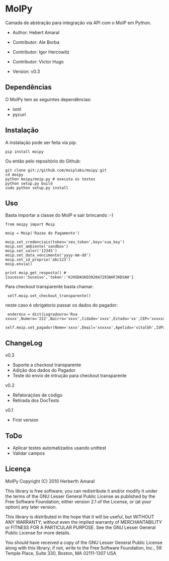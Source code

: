 MoIPy
=====

Camada de abstração para integração via API com o MoIP em Python.

 - Author: Hebert Amaral
 - Contributor: Ale Borba
 - Contributor: Igor Hercowitz
 - Contributor: Victor Hugo
 
 - Version: v0.3

Dependências
------------

O MoIPy tem as seguintes dependências:

 - lxml
 - pycurl

Instalação
----------

A instalação pode ser feita via pip:

    pip install moipy

Ou então pelo repositório do Github:

    git clone git://github.com/moiplabs/moipy.git
    cd moipy
    python moipy/moip.py # executa os testes
    python setup.py build
    sudo python setup.py install

Uso
----

Basta importar a classe do MoIP e sair brincando :-)

    from moipy import Moip

    moip = Moip('Razao do Pagamento')

    moip.set_credenciais(token='seu_token',key='sua_key')
    moip.set_ambiente('sandbox')
    moip.set_valor('12345')
    moip.set_data_vencimento('yyyy-mm-dd')
    moip.set_id_proprio('abc123')
    moip.envia()
    
    print moip.get_resposta() # {sucesso:'Sucesso','token':'KJHSDASKD392847293AHFJKDSAH'}


Para checkout transparente basta chamar:

     self.moip.set_checkout_transparente()

neste caso é obrigatorio passar os dados do pagador:

     endereco = dict(Logradouro='Rua xxxxx',Numero='222',Bairro='xxxx',Cidade='xxxx',Estado='xx',CEP='xxxxxx',TelefoneFixo='xxxxxxxxxx')
     self.moip.set_pagador(Nome='xxxx',Email='xxxxxx',Apelido='vitalbh',IdPagador='x',EnderecoCobranca=endereco)


ChangeLog
----------
 
v0.3
 - Suporte a checkout transparente
 - Adição dos dados do Pagador
 - Teste do envio de intrução para checkout transparente

v0.2
 - Refatorações de código
 - Retirada dos DocTests

v0.1
 - First version

ToDo
------
 
 - Aplicar testes automatizados usando unittest
 - Validar campos
 

Licença
------

MoIPy Copyright (C) 2010 Herberth Amaral

This library is free software; you can redistribute it and/or modify it under the terms of the GNU Lesser General Public License as published by the Free Software Foundation; either version 2.1 of the License, or (at your option) any later version.

This library is distributed in the hope that it will be useful, but WITHOUT ANY WARRANTY; without even the implied warranty of MERCHANTABILITY or FITNESS FOR A PARTICULAR PURPOSE. See the GNU Lesser General Public License for more details.

You should have received a copy of the GNU Lesser General Public License along with this library; if not, write to the Free Software Foundation, Inc., 59 Temple Place, Suite 330, Boston, MA 02111-1307 USA
